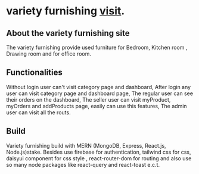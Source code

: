 

# variety furnishing [visit](https://dreamy-kringle-2490c5.netlify.app/).

## About the variety furnishing site
The variety furnishing provide used furniture for Bedroom, Kitchen room , Drawing room and for office room.

## Functionalities 
Without login user can't visit category page and dashboard, After login any user can visit category page and dashboard page, The regular user can see their orders on the dashboard, The seller user can visit myProduct, myOrders and addProducts page, easily can use this features, The admin user can visit  all the routs.

## Build

Variety furnishing build with MERN (MongoDB, Express, React.js, Node.js)stake. Besides use firebase for authentication, tailwind css for css, daisyui component for css style , react-router-dom for routing and also use so many node packages like react-query and react-toast e.c.t.   

